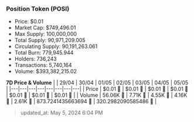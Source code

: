 
  ### Position Token (POSI)
  - Price: $0.01
  - Market Cap: $749,496.01
  - Max Supply: 100,000,000
  - Total Supply: 90,971,209.005
  - Circulating Supply: 90,191,263.061
  - Total Burn: 779,945.944
  - Holders: 736,243
  - Transactions: 5,740,164
  - Volume: $393,382,215.02

  **7D Price & Volume**
  | | 29&#x2F;04 | 30&#x2F;04 | 01&#x2F;05 | 02&#x2F;05 | 03&#x2F;05 | 04&#x2F;05 | 05&#x2F;05 |
  |---|---|---|---|---|---|---|---|
  | Price | $0.01 🔻 | $0.01 🔻 | $0.01 🔻 | $0.01 🔻 | $0.01 🚀 | $0.01 🚀 | $0.01 🚀 |
  | Volume | 56.06K 🚀 | 7.71K 🔻 | 4.55K 🔻 | 4.16K 🔻 | 2.61K 🔻 | 873.7241435663694 🔻 | 320.2982090585486 🔻 |

  > updated_at: May 5, 2024 6:04 PM
